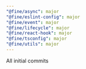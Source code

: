 ```yaml
---
"@fine/async": major
"@fine/eslint-config": major
"@fine/event": major
"@fine/lifecycle": major
"@fine/react-hook": major
"@fine/tsconfig": major
"@fine/utils": major
---
```


All initial commits

